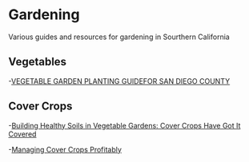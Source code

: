 # Gardening
Various guides and resources for gardening in Sourthern California

## Vegetables

-[VEGETABLE GARDEN PLANTING GUIDEFOR SAN DIEGO COUNTY](https://www.mastergardenerssandiego.org/downloads/VegetablePlantingGuide.pdf)

## Cover Crops

-[Building Healthy Soils in Vegetable Gardens: Cover Crops Have Got It Covered](https://cpb-us-e1.wpmucdn.com/blogs.cornell.edu/dist/3/1229/files/2015/05/Garden-Profs-Cover-Crop-Series-1ivs0n9.pdf)

-[Managing Cover Crops Profitably](https://www.sare.org/Learning-Center/Books/Managing-Cover-Crops-Profitably-3rd-Edition/Text-Version)
